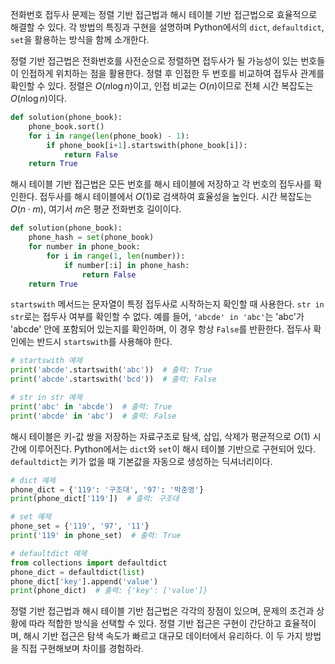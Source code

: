 
전화번호 접두사 문제는 정렬 기반 접근법과 해시 테이블 기반 접근법으로 효율적으로 해결할 수 있다. 각 방법의 특징과 구현을 설명하며 Python에서의 `dict`, `defaultdict`, `set`을 활용하는 방식을 함께 소개한다.

정렬 기반 접근법은 전화번호를 사전순으로 정렬하면 접두사가 될 가능성이 있는 번호들이 인접하게 위치하는 점을 활용한다. 정렬 후 인접한 두 번호를 비교하여 접두사 관계를 확인할 수 있다. 정렬은 $O(n \log n)$이고, 인접 비교는 $O(n)$이므로 전체 시간 복잡도는 $O(n \log n)$이다.

```python
def solution(phone_book):
    phone_book.sort()
    for i in range(len(phone_book) - 1):
        if phone_book[i+1].startswith(phone_book[i]):
            return False
    return True
```

해시 테이블 기반 접근법은 모든 번호를 해시 테이블에 저장하고 각 번호의 접두사를 확인한다. 접두사를 해시 테이블에서 $O(1)$로 검색하여 효율성을 높인다. 시간 복잡도는 $O(n \cdot m)$, 여기서 $m$은 평균 전화번호 길이이다.

```python
def solution(phone_book):
    phone_hash = set(phone_book)
    for number in phone_book:
        for i in range(1, len(number)):
            if number[:i] in phone_hash:
                return False
    return True
```

`startswith` 메서드는 문자열이 특정 접두사로 시작하는지 확인할 때 사용한다. `str in str`로는 접두사 여부를 확인할 수 없다. 예를 들어, `'abcde' in 'abc'`는 'abc'가 'abcde' 안에 포함되어 있는지를 확인하며, 이 경우 항상 `False`를 반환한다. 접두사 확인에는 반드시 `startswith`를 사용해야 한다.

```python
# startswith 예제
print('abcde'.startswith('abc'))  # 출력: True
print('abcde'.startswith('bcd'))  # 출력: False

# str in str 예제
print('abc' in 'abcde')  # 출력: True
print('abcde' in 'abc')  # 출력: False
```

해시 테이블은 키-값 쌍을 저장하는 자료구조로 탐색, 삽입, 삭제가 평균적으로 $O(1)$ 시간에 이루어진다. Python에서는 `dict`와 `set`이 해시 테이블 기반으로 구현되어 있다. `defaultdict`는 키가 없을 때 기본값을 자동으로 생성하는 딕셔너리이다.

```python
# dict 예제
phone_dict = {'119': '구조대', '97': '박준영'}
print(phone_dict['119'])  # 출력: 구조대

# set 예제
phone_set = {'119', '97', '11'}
print('119' in phone_set)  # 출력: True

# defaultdict 예제
from collections import defaultdict
phone_dict = defaultdict(list)
phone_dict['key'].append('value')
print(phone_dict)  # 출력: {'key': ['value']}
```

정렬 기반 접근법과 해시 테이블 기반 접근법은 각각의 장점이 있으며, 문제의 조건과 상황에 따라 적합한 방식을 선택할 수 있다. 정렬 기반 접근은 구현이 간단하고 효율적이며, 해시 기반 접근은 탐색 속도가 빠르고 대규모 데이터에서 유리하다. 이 두 가지 방법을 직접 구현해보며 차이를 경험하라.
